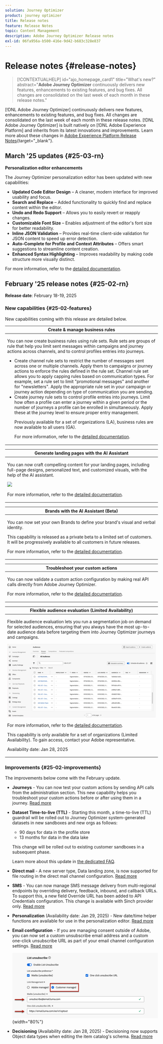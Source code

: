 ```yaml
---
solution: Journey Optimizer
product: journey optimizer
title: Release notes
feature: Release Notes
topic: Content Management
description: Adobe Journey Optimizer Release notes
exl-id: 06fa956a-b500-416e-9d42-b683c328e837
---
```

# Release notes {#release-notes}

>[!CONTEXTUALHELP]
>id="ajo_homepage_card1"
>title="What's new?"
>abstract="**Adobe Journey Optimizer** continuously delivers new features, enhancements to existing features, and bug fixes. All changes are consolidated on the last week of each month in these release notes."

[!DNL Adobe Journey Optimizer] continuously delivers new features, enhancements to existing features, and bug fixes. All changes are consolidated on the last week of each month in these release notes. [!DNL Adobe Journey Optimizer] is built natively on [!DNL Adobe Experience Platform] and inherits from its latest innovations and improvements. Learn more about these changes in [Adobe Experience Platform Release Notes](https://experienceleague.adobe.com/docs/experience-platform/release-notes/latest.html){target="_blank"}.

## March '25 updates {#25-03-rn}

**Personalization editor enhancements**

The Journey Optimizer personalization editor has been updated with new capabilities:
* **Updated Code Editor Design** – A cleaner, modern interface for improved usability and focus.
* **Search and Replace** – Added functionality to quickly find and replace content within the editor.
* **Undo and Redo Support** – Allows you to easily revert or reapply changes.
* **Customizable Font Size** – Enables adjustment of the editor's font size for better readability.
* **Inline JSON Validation** – Provides real-time client-side validation for JSON content to speed up error detection.
* **Auto-Complete for Profile and Context Attributes** – Offers smart suggestions to streamline content creation.
* **Enhanced Syntax Highlighting** – Improves readability by making code structure more visually distinct.

For more information, refer to the [detailed documentation](../personalization/personalization-build-expressions.md).

## February '25 release notes {#25-02-rn}

<!--
**Early release notes below are subject to change without prior notice until the release availability date**. Links, screens and updated documentation are published at the release date.-->

**Release date**: February 18-19, 2025


### New capabilities {#25-02-features}

New capabilities coming with this release are detailed below.

<table>
<thead>
<tr>
<th><strong>Create & manage business rules</strong><br/></th>
</tr>
</thead>
<tbody>
<tr>
<td>
<p>You can now create business rules using rule sets. Rule sets are groups of rule that help you limit sent messages within campaigns and journey actions across channels, and to control profiles entries into journeys.<p>
<p><ul><li>Create channel rule sets to restrict the number of messages sent across one or multiple channels. Apply them to campaigns or journey actions to enforce the rules defined in the rule set. Channel rule set allows you to apply capping rules based on communication types. For example, set a rule set to limit "promotional messages" and another for "newsletters". Apply the appropriate rule set in your campaign or journey action depending on type of communication you are sending.</li>
<li> Create journey rule sets to control profile entries into journeys. Limit how often a profile can enter a journey within a given period or the number of journeys a profile can be enrolled in simultaneously. Apply these at the journey level to ensure proper entry management.</li></p>
<p>Previously available for a set of organizations (LA), business rules are now available to all users (GA).</p>
<p>For more information, refer to the <a href="../configuration/rule-sets.md">detailed documentation</a>.</p>
</td>
</tr>
</tbody>
</table>

<table>
<thead>
<tr>
<th><strong>Generate landing pages with the AI Assistant</strong><br/></th>
</tr>
</thead>
<tbody>
<tr>
<td>
<p>You can now craft compelling content for your landing pages, including full-page designs, personalized text, and customized visuals, with the help of the AI assistant.</p>
<img src="assets/do-not-localize/ai-lp.gif">
<p>For more information, refer to the <a href="../content-management/generative-lp.md">detailed documentation</a>.</p>
</td>
</tr>
</tbody>
</table>


<table>
<thead>
<tr>
<th><strong>Brands with the AI Assistant (Beta)</strong><br/></th>
</tr>
</thead>
<tbody>
<tr>
<td>
<p>You can now set your own Brands to define your brand's visual and verbal identity. </p>
<p>This capability is released as a private beta to a limited set of customers. It will be progressively available to all customers in future releases.</p>
<p>For more information, refer to the <a href="../content-management/brands.md">detailed documentation</a>.</p>
</td>
</tr>
</tbody>
</table>

<table>
<thead>
<tr>
<th><strong>Troubleshoot your custom actions</strong><br/></th>
</tr>
</thead>
<tbody>
<tr>
<td>
<p>You can now validate a custom action configuration by making real API calls directly from Adobe Journey Optimizer. </p>
<p>For more information, refer to the <a href="../action/troubleshoot-custom-action.md">detailed documentation</a>.</p>
<!--p> This capability is only available for a set of organizations (Limited Availability). To gain access, contact your Adobe representative.</p-->
</td>
</tr>
</tbody>
</table>

<table>
<thead>
<tr>
<th><strong>Flexible audience evaluation (Limited Availability)</strong><br/></th>
</tr>
</thead>
<tbody>
<tr>
<td>
<p>Flexible audience evaluation lets you run a segmentation job on demand for selected audiences, ensuring that you always have the most up-to-date audience data before targeting them into Journey Optimizer journeys and campaigns.</p>
<img src="assets/do-not-localize/flexible-audience.gif">
<p>For more information, refer to the <a href="../audience/creating-a-segment-definition.md#flexible">detailed documentation</a>.</p>
<p>This capability is only available for a set of organizations (Limited Availability). To gain access, contact your Adobe representative.</p>
<p>Availability date: Jan 28, 2025</p>
</tr>
</tbody>
</table>
</table>


### Improvements {#25-02-improvements}

The improvements below come with the February update.

* **Journeys** - You can now test your custom actions by sending API calls from the administration section. This new capability helps you troubleshoot your custom actions before or after using them in a journey. [Read more](../action/troubleshoot-custom-action.md)

* **Dataset Time-to-live (TTL)** - Starting this month, a time-to-live (TTL) guardrail will be rolled out to Journey Optimizer system-generated datasets in new sandboxes and new orgs as follows:

    * 90 days for data in the profile store
    * 13 months for data in the data lake

    This change will be rolled out to existing customer sandboxes in a subsequent phase.

    Learn more about this update in [the dedicated FAQ](../data/datasets-ttl.md#frequently-asked-questions).

<!--* **Playbooks** - You can now create and publish your own Use Case Playbooks in Journey Optimizer.-->

* **Direct mail** - A new server type, Data landing zone, is now supported for file routing  in the direct mail channel configuration. [Read more](../direct-mail/direct-mail-configuration.md#file-routing-configuration)

* **SMS** - You can now manage SMS message delivery from multi-regional endpoints by overriding delivery, feedback, inbound, and callback URLs. To support this, a new field Override URL has been added to API Credentials configuration. This change is available with Sinch provider only. [Read more](../sms/sms-configuration-sinch.md)

* **Personalization** (Availability date: Jan 29, 2025) - New date/time helper functions are available for use in the personalization editor. [Read more](../personalization/functions/dates.md)


<!--
* The personalization editor has been enhanced with new capabilities such as Auto-complete, Search, and filtering options. You can also show or hide deprecated attributes.--> 


* **Email configuration** - If you are managing consent outside of Adobe, you can now set a custom unsubscribe email address and a custom one-click unsubscribe URL as part of your email channel configuration settings. [Read more](../email/list-unsubscribe.md#custom-managed)

    ![](../email/assets/surface-list-unsubscribe-custom.png){width="80%"}

* **Decisioning** (Availability date: Jan 28, 2025) - Decisioning now supports Object data types when editing the item catalog's schema. [Read more](../experience-decisioning/catalogs.md)

